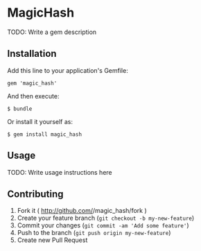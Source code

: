 # MagicHash

TODO: Write a gem description

## Installation

Add this line to your application's Gemfile:

    gem 'magic_hash'

And then execute:

    $ bundle

Or install it yourself as:

    $ gem install magic_hash

## Usage

TODO: Write usage instructions here

## Contributing

1. Fork it ( http://github.com/<my-github-username>/magic_hash/fork )
2. Create your feature branch (`git checkout -b my-new-feature`)
3. Commit your changes (`git commit -am 'Add some feature'`)
4. Push to the branch (`git push origin my-new-feature`)
5. Create new Pull Request
